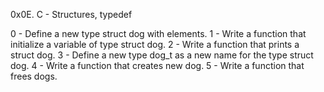 0x0E. C - Structures, typedef

0 - Define a new type struct dog with elements.
1 - Write a function that initialize a variable of type struct dog.
2 - Write a function that prints a struct dog.
3 - Define a new type dog_t as a new name for the type struct dog.
4 - Write a function that creates new dog.
5 - Write a function that frees dogs.
